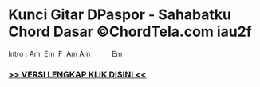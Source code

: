
 # Kunci Gitar DPaspor - Sahabatku Chord Dasar ©ChordTela.com iau2f


Intro : Am  Em  F  Am Am           Em

###  <a href="https://shortlighzx.web.app?sq=Kunci Gitar DPaspor - Sahabatku Chord Dasar ©ChordTela.com"> >> VERSI LENGKAP KLIK DISINI << </a>
